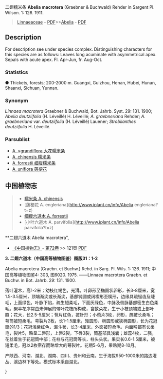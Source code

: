 二翅糯米条 **Abelia macrotera** (Graebner & Buchwald) Rehder in Sargent Pl. Wilson. 1: 126. 1911.

> [Linnaeaceae](http://www.iplant.cn/info/Linnaeaceae?t=foc) - [PDF](http://www.iplant.cn/foc/pdf/Linnaeaceae.pdf)>>[Abelia](Abelia-糯米条属.md) - [PDF](http://www.iplant.cn/foc/pdf/Abelia.pdf)

## Description

For description see under species complex. Distinguishing characters for this species are as follows: Leaves long acuminate with asymmetrical apex. Sepals with acute apex. Fl. Apr-Jun, fr. Aug-Oct.

### Statistics
● Thickets, forests; 200-2000 m. Guangxi, Guizhou, Henan, Hubei, Hunan, Shaanxi, Sichuan, Yunnan.

### Synonym
*Linnaea macrotera* Graebner & Buchwald, Bot. Jahrb. Syst. 29: 131. 1900; *Abelia deutziifolia* (H. Léveillé) H. Léveillé; *A. graebneriana* Rehder; *A*. *graebneriana* var. *deutziifolia* (H. Léveillé) Lauener; *Strobilanthes deutziifolia* H. Léveillé.


### Parsublist

* [A.  ×grandiflora  大花糯米条](Abelia-×-grandiflora-大花糯米条.md)
* [A.  chinensis  糯米条](Abelia-chinensis-糯米条.md)
* [A.  forrestii  细瘦糯米条](Abelia-forrestii-细瘦糯米条.md)
* [A.  uniflora  蓪梗花](Abelia-uniflora-蓪梗花.md)

## 中国植物志

> * [糯米条  A.  chinensis](Abelia-chinensis-糯米条.md)
> * [蓪梗花  A.  engleriana](http://www.iplant.cn/info/Abelia engleriana?t=z)
> * [细瘦六道木  A.  forrestii](Abelia-forrestii-细瘦糯米条.md)
> * [小叶六道木  A.  parvifolia](http://www.iplant.cn/info/Abelia parvifolia?t=z)

**二翅六道木 Abelia macrotera",


* [《中国植物志》](http://www.iplant.cn/frps)- [第72卷](http://www.iplant.cn/frps/vol/72) >> 121页 [PDF](http://www.iplant.cn/frps/pdf/72/121.PDF)

**3. 二翅六道木（中国高等植物图鉴）图版31：1-2**

Abelia macrotera (Graebn. et Buchw.) Rehd. in Sarg. Pl. Wils. 1: 126. 1911; 中国高等植物图鉴4: 303, 图6020. 1975. ——Linnaea macrotera Graebn. et Buchw. in Bot. Jahrb. 29: 131. 1900.

落叶灌木，高1-2米；幼枝红褐色，光滑。叶卵形至椭圆状卵形，长3-8厘米，宽1.5-3.5厘米，顶端渐尖或长渐尖，基部钝圆或阔楔形至楔形，边缘具疏锯齿及睫毛，上面绿色，叶脉下陷，疏生短柔毛，下面灰绿色，中脉及侧脉基部密生白色柔毛。聚伞花序常由未伸展的带叶花枝所构成，含数朵花，生于小枝顶端或上部叶腋；花大，长2.5-5厘米；苞片红色，披针形；小苞片3枚，卵形，疏被长柔毛；萼筒被短柔毛，萼裂片2枚，长1-1.5厘米，矩圆形、椭圆形或狭椭圆形，长为花冠筒的1/3；花冠浅紫红色，漏斗状，长3-4厘米，外面被短柔毛，内面喉部有长柔毛，裂片5，略呈二唇形，上唇2裂，下唇3裂，筒基部具浅囊；雄蕊4枚，二强，花丝着生于花冠筒中部；花柱与花冠筒等长，柱头头状。果实长0.6-1.5厘米，被短柔毛，冠以2枚宿存而略增大的萼裂片。花期5-6月，果熟期8-10月。

产陕西、河南、湖北、湖南、四川、贵州和云南。生于海拔950-1000米的路边灌丛、溪边林下等处。模式标本采自湖北。


}